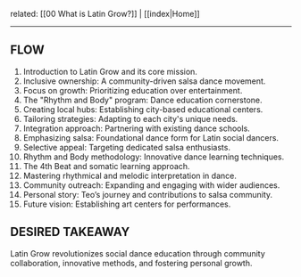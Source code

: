 related: [[00 What is Latin Grow?]] | [[index|Home]]

---
## FLOW

1. Introduction to Latin Grow and its core mission.
2. Inclusive ownership: A community-driven salsa dance movement.
3. Focus on growth: Prioritizing education over entertainment.
4. The "Rhythm and Body" program: Dance education cornerstone.
5. Creating local hubs: Establishing city-based educational centers.
6. Tailoring strategies: Adapting to each city's unique needs.
7. Integration approach: Partnering with existing dance schools.
8. Emphasizing salsa: Foundational dance form for Latin social dancers.
9. Selective appeal: Targeting dedicated salsa enthusiasts.
10. Rhythm and Body methodology: Innovative dance learning techniques.
11. The 4th Beat and somatic learning approach.
12. Mastering rhythmical and melodic interpretation in dance.
13. Community outreach: Expanding and engaging with wider audiences.
14. Personal story: Teo’s journey and contributions to salsa community.
15. Future vision: Establishing art centers for performances.

## DESIRED TAKEAWAY

Latin Grow revolutionizes social dance education through community collaboration, innovative methods, and fostering personal growth.
